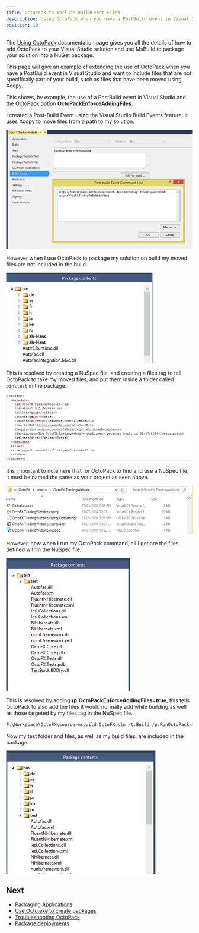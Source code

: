 ```yaml
---
title: OctoPack to Include BuildEvent Files
description: Using OctoPack when you have a PostBuild event in Visual Studio and want to include files that are not specifically part of your build.
position: 10
---
```


The [Using OctoPack](/docs/packaging-applications/create-packages/octopack/index.md) documentation page gives you all the details of how to add OctoPack to your Visual Studio solution and use MsBuild to package your solution into a NuGet package.

This page will give an example of extending the use of OctoPack when you have a PostBuild event in Visual Studio and want to include files that are not specifically part of your build, such as files that have been moved using Xcopy.

This shows, by example, the use of a PostBuild event in Visual Studio and the OctoPack option **OctoPackEnforceAddingFiles**.

I created a Post-Build Event using the Visual Studio Build Events feature. It uses Xcopy to move files from a path to my solution.

![](3277796.png)

However when I use OctoPack to package my solution on build my moved files are not included in the build.

![](3277795.png)

This is resolved by creating a NuSpec file, and creating a files tag to tell OctoPack to take my moved files, and put them inside a folder called `bin\test` in the package.

![](3277794.png)

It is important to note here that for OctoPack to find and use a NuSpec file, it must be named the same as your project as seen above.

![](3277792.png)

However, now when I run my OctoPack command, all I get are the files defined within the NuSpec file.

![](3277793.png "width=300")

This is resolved by adding **/p:OctoPackEnforceAddingFiles=true**, this tells OctoPack to also add the files it would normally add while building as well as those targeted by my files tag in the NuSpec file.

```powershell
F:\Workspace\OctoFX\source>msbuild OctoFX.sln /t:Build /p:RunOctoPack=true /p:OctoPackPackageVersion=1.0.0.7 /p:OctoPackEnforceAddingFiles=true
```

Now my test folder and files, as well as my build files, are included in the package.

![](3277790.png "width=300")

## Next

 - [Packaging Applications](/docs/packaging-applications/index.md)
 - [Use Octo.exe to create packages](/docs/packaging-applications/create-packages/octo.exe.md)
 - [Troubleshooting OctoPack](/docs/packaging-applications/create-packages/octopack/troubleshooting-octopack.md)
 - [Package deployments](/docs/deployment-examples/package-deployments/index.md)
